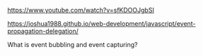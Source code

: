 https://www.youtube.com/watch?v=sfKDOOJgbSI

https://joshua1988.github.io/web-development/javascript/event-propagation-delegation/


What is event bubbling and event capturing?